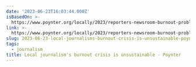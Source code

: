```yaml
---
date: '2023-06-23T16:03:44.000Z'
isBasedOn: >-
  https://www.poynter.org/locally/2023/reporters-newsroom-burnout-problem-solutions/
link: >-
  https://www.poynter.org/locally/2023/reporters-newsroom-burnout-problem-solutions/
slug: 2023-06-23-local-journalisms-burnout-crisis-is-unsustainable-poynter
tags:
  - journalism
title: Local journalism's burnout crisis is unsustainable - Poynter
---
```


